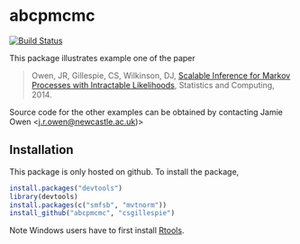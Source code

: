 abcpmcmc
========
[![Build Status](https://travis-ci.org/csgillespie/abcpmcmc.png?branch=master)](https://travis-ci.org/csgillespie/abcpmcmc)

This package illustrates example one of the paper

>Owen, JR, Gillespie, CS, Wilkinson, DJ, [Scalable
>  Inference for Markov Processes with Intractable Likelihoods](http://dx.doi.org/10.1007/s11222-014-9524-7), 
>  Statistics and Computing, 2014.

Source code for the other examples can be obtained by contacting Jamie Owen <j.r.owen@newcastle.ac.uk)>

Installation
------------

This package is only hosted on github. To install the package, 
```r
install.packages("devtools")
library(devtools)
install.packages(c("smfsb", "mvtnorm"))
install_github("abcpmcmc", "csgillespie")
```

Note Windows users have to first install [Rtools](http://cran.rstudio.com/bin/windows/Rtools/).


